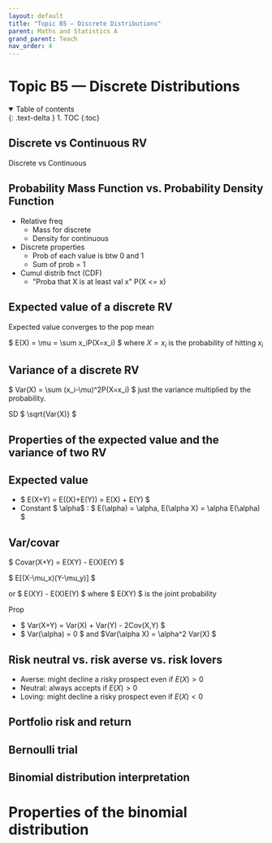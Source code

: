 ```yaml
---
layout: default
title: "Topic B5 — Discrete Distributions"
parent: Maths and Statistics A
grand_parent: Teach
nav_order: 4
---
```


# Topic B5 — Discrete Distributions

<details open markdown="block">
  <summary>
    Table of contents
  </summary>
  {: .text-delta }
1. TOC
{:toc}
</details>

## Discrete vs Continuous RV

Discrete vs Continuous

## Probability Mass Function vs. Probability Density Function

- Relative freq
  - Mass for discrete
  - Density for continuous
- Discrete properties
  - Prob of each value is btw 0 and 1
  - Sum of prob = 1
- Cumul distrib fnct (CDF)
  - "Proba that X is at least val x" P(X <= x)

## Expected value of a discrete RV

Expected value converges to the pop mean

$ E(X) = \mu = \sum x_iP(X=x_i) $ where $X = x_i$ is the probability of hitting $x_i$

## Variance of a discrete RV

$ Var(X) = \sum (x_i-\mu)^2P(X=x_i) $ just the variance multiplied by the probability.

SD $ \sqrt{Var(X)} $

## Properties of the expected value and the variance of two RV

## Expected value

- $ E(X+Y) = E((X)+E(Y)) = E(X) + E(Y) $
- Constant $ \alpha$ : $ E(\alpha) = \alpha, E(\alpha X) = \alpha E(\alpha) $

## Var/covar

$ Covar(X+Y) = E(XY) - E(X)E(Y) $

$ E[(X-\mu_x)(Y-\mu_y)] $

or $ E(XY) - E(X)E(Y) $ where $ E(XY) $ is the joint probability

Prop

- $ Var(X+Y) = Var(X) + Var(Y) - 2Cov(X,Y) $
- $ Var(\alpha) = 0 $ and $Var(\alpha X) = \alpha^2 Var(X) $ 

## Risk neutral vs. risk averse vs. risk lovers

- Averse: might decline a risky prospect even if $E(X) >0$
- Neutral: always accepts if $E(X) >0$
- Loving: might decline a risky prospect even if $E(X) <0$

## Portfolio risk and return



## Bernoulli trial



## Binomial distribution interpretation



# Properties of the binomial distribution

